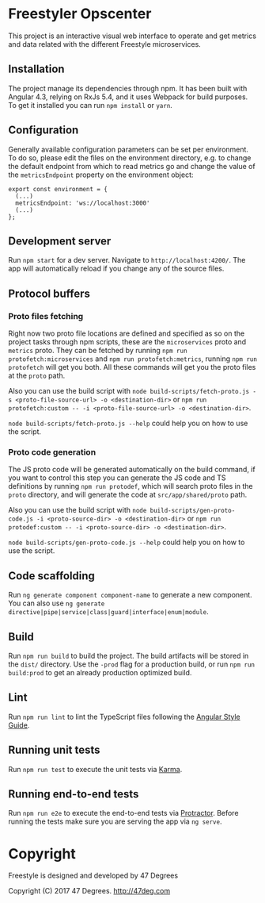 # Freestyler Opscenter

This project is an interactive visual web interface to operate and get metrics and data related with the different Freestyle microservices.

## Installation

The project manage its dependencies through npm. It has been built with Angular 4.3, relying on RxJs 5.4, and it uses Webpack for build purposes. To get it installed you can run `npm install` or `yarn`.

## Configuration

Generally available configuration parameters can be set per environment. To do so, please edit the files on the environment directory, e.g. to change the default endpoint from which to read metrics go and change the value of the `metricsEndpoint` property on the environment object:

```
export const environment = {
  (...)
  metricsEndpoint: 'ws://localhost:3000'
  (...)
};
```

## Development server

Run `npm start` for a dev server. Navigate to `http://localhost:4200/`. The app will automatically reload if you change any of the source files.

## Protocol buffers

### Proto files fetching

Right now two proto file locations are defined and specified as so on the project tasks through npm scripts, these are the `microservices` proto and `metrics` proto. They can be fetched by running `npm run protofetch:microservices` and `npm run protofetch:metrics`, running `npm run protofetch` will get you both. All these commands will get you the proto files at the `proto` path.

Also you can use the build script with `node build-scripts/fetch-proto.js -s <proto-file-source-url> -o <destination-dir>` or `npm run protofetch:custom -- -i <proto-file-source-url> -o <destination-dir>`.

`node build-scripts/fetch-proto.js --help` could help you on how to use the script.

### Proto code generation

The JS proto code will be generated automatically on the build command, if you want to control this step you can generate the JS code and TS definitions by running `npm run protodef`, which will search proto files in the `proto` directory, and will generate the code at `src/app/shared/proto` path.

Also you can use the build script with `node build-scripts/gen-proto-code.js -i <proto-source-dir> -o <destination-dir>` or `npm run protodef:custom -- -i <proto-source-dir> -o <destination-dir>`.

`node build-scripts/gen-proto-code.js --help` could help you on how to use the script.

## Code scaffolding

Run `ng generate component component-name` to generate a new component. You can also use `ng generate directive|pipe|service|class|guard|interface|enum|module`.

## Build

Run `npm run build` to build the project. The build artifacts will be stored in the `dist/` directory. Use the `-prod` flag for a production build, or run `npm run build:prod` to get an already production optimized build.

## Lint

Run `npm run lint` to lint the TypeScript files following the [Angular Style Guide](https://angular.io/guide/styleguide).

## Running unit tests

Run `npm run test` to execute the unit tests via [Karma](https://karma-runner.github.io).

## Running end-to-end tests

Run `npm run e2e` to execute the end-to-end tests via [Protractor](http://www.protractortest.org/).
Before running the tests make sure you are serving the app via `ng serve`.


# Copyright

Freestyle is designed and developed by 47 Degrees

Copyright (C) 2017 47 Degrees. <http://47deg.com>

[comment]: # (End Copyright)
